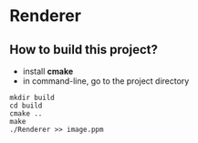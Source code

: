 # Renderer

## How to build this project?

* install **cmake**
* in command-line, go to the project directory

```
mkdir build
cd build
cmake ..
make
./Renderer >> image.ppm
```